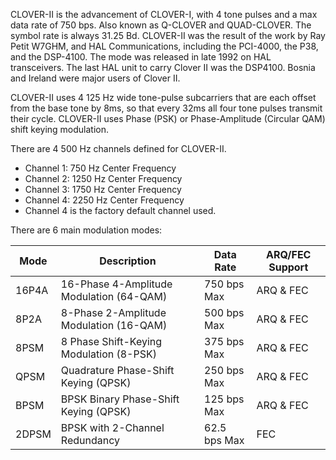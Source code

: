 CLOVER-II is the advancement of CLOVER-I, with 4 tone pulses and a max data rate of 750 bps. Also known as Q-CLOVER and QUAD-CLOVER. The symbol rate is always 31.25 Bd. CLOVER-II was the result of the work by Ray Petit W7GHM, and HAL Communications, including the PCI-4000, the P38, and the DSP-4100. The mode was released in late 1992 on HAL transceivers. The last HAL unit to carry Clover II was the DSP4100. Bosnia and Ireland were major users of Clover II.

CLOVER-II uses 4 125 Hz wide tone-pulse subcarriers that are each offset from the base tone by 8ms, so that every 32ms all four tone pulses transmit their cycle. CLOVER-II uses Phase (PSK) or Phase-Amplitude (Circular QAM) shift keying modulation.

There are 4 500 Hz channels defined for CLOVER-II.

- Channel 1: 750 Hz Center Frequency
- Channel 2: 1250 Hz Center Frequency
- Channel 3: 1750 Hz Center Frequency
- Channel 4: 2250 Hz Center Frequency
- Channel 4 is the factory default channel used.

There are 6 main modulation modes:

| Mode  | Description                                  | Data Rate       | ARQ/FEC Support |
|-------|----------------------------------------------|-----------------|-----------------|
| 16P4A | 16-Phase 4-Amplitude Modulation (64-QAM)     | 750 bps Max     | ARQ & FEC       |
| 8P2A  | 8-Phase 2-Amplitude Modulation (16-QAM)      | 500 bps Max     | ARQ & FEC       |
| 8PSM  | 8 Phase Shift-Keying Modulation (8-PSK)      | 375 bps Max     | ARQ & FEC       |
| QPSM  | Quadrature Phase-Shift Keying (QPSK)         | 250 bps Max     | ARQ & FEC       |
| BPSM  | BPSK Binary Phase-Shift Keying (QPSK)        | 125 bps Max     | ARQ & FEC       |
| 2DPSM | BPSK with 2-Channel Redundancy               | 62.5 bps Max    | FEC             |
